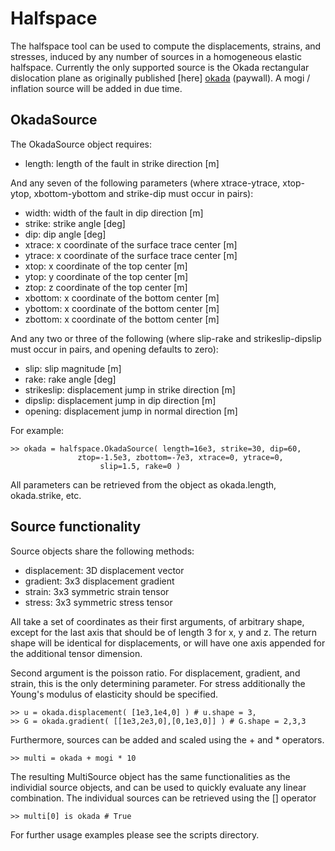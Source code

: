 Halfspace
=========

The halfspace tool can be used to compute the displacements, strains, and
stresses, induced by any number of sources in a homogeneous elastic halfspace.
Currently the only supported source is the Okada rectangular dislocation plane
as originally published [here] [okada] (paywall). A mogi / inflation source
will be added in due time.

[okada]: http://www.bssaonline.org/content/82/2/1018.short


OkadaSource
-----------

The OkadaSource object requires:

  * length: length of the fault in strike direction [m]

And any seven of the following parameters (where xtrace-ytrace,
xtop-ytop, xbottom-ybottom and strike-dip must occur in pairs):

  * width: width of the fault in dip direction [m]
  * strike: strike angle [deg]
  * dip: dip angle [deg]
  * xtrace: x coordinate of the surface trace center [m]
  * ytrace: x coordinate of the surface trace center [m]
  * xtop: x coordinate of the top center [m]
  * ytop: y coordinate of the top center [m]
  * ztop: z coordinate of the top center [m]
  * xbottom: x coordinate of the bottom center [m]
  * ybottom: x coordinate of the bottom center [m]
  * zbottom: x coordinate of the bottom center [m]

And any two or three of the following (where slip-rake and
strikeslip-dipslip must occur in pairs, and opening defaults to zero):

  * slip: slip magnitude [m]
  * rake: rake angle [deg]
  * strikeslip: displacement jump in strike direction [m]
  * dipslip: displacement jump in dip direction [m]
  * opening: displacement jump in normal direction [m]

For example:

    >> okada = halfspace.OkadaSource( length=16e3, strike=30, dip=60,
                   ztop=-1.5e3, zbottom=-7e3, xtrace=0, ytrace=0,
                        slip=1.5, rake=0 )

All parameters can be retrieved from the object as okada.length, okada.strike,
etc.


Source functionality
--------------------

Source objects share the following methods:

  * displacement: 3D displacement vector
  * gradient: 3x3 displacement gradient
  * strain: 3x3 symmetric strain tensor
  * stress: 3x3 symmetric stress tensor

All take a set of coordinates as their first arguments, of arbitrary shape,
except for the last axis that should be of length 3 for x, y and z. The return
shape will be identical for displacements, or will have one axis appended for
the additional tensor dimension.

Second argument is the poisson ratio. For displacement, gradient, and strain,
this is the only determining parameter. For stress additionally the Young's
modulus of elasticity should be specified.

    >> u = okada.displacement( [1e3,1e4,0] ) # u.shape = 3,
    >> G = okada.gradient( [[1e3,2e3,0],[0,1e3,0]] ) # G.shape = 2,3,3

Furthermore, sources can be added and scaled using the + and * operators.

    >> multi = okada + mogi * 10

The resulting MultiSource object has the same functionalities as the
individial source objects, and can be used to quickly evaluate any
linear combination. The individual sources can be retrieved using the
[] operator

    >> multi[0] is okada # True

For further usage examples please see the scripts directory.

